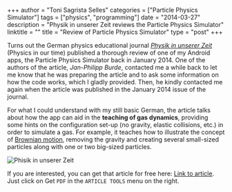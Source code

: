 +++
author = "Toni Sagrista Selles"
categories = ["Particle Physics Simulator"]
tags = ["physics", "programming"]
date = "2014-03-27"
description = "Physik in unserer Zeit reviews the Particle Physics Simulator"
linktitle = ""
title = "Review of Particle Physics Simulator"
type = "post"
+++

Turns out the German physics educational journal [*Physik in unserer Zeit*](https://onlinelibrary.wiley.com/journal/10.1002/(ISSN)1521-3943) (Physics in our time) published a thorough review of one of my Android apps, the Particle Physics Simulator back in January 2014. One of the authors of the article, *Jan-Philipp Burde*, contacted me a while back to let me know that he was preparing the article and to ask some information on how the code works, which I gladly provided. Then, he kindly contacted me again when the article was published in the January 2014 issue of the journal.

For what I could understand with my still basic German, the article talks about how the app can aid in the **teaching of gas dynamics**, providing some hints on the configuration set-up (no gravity, elastic collisions, etc.) in order to simulate a gas. For example, it teaches how to illustrate the concept of [Brownian motion](https://en.wikipedia.org/wiki/Brownian_motion), removing the gravity and creating several small-sized particles along with one or two big-sized particles.

<!--more-->

![Phisik in unserer Zeit](https://onlinelibrary.wiley.com/store/10.1002/piuz.v45.1/asset/cover.gif?v=1&s=84c995dece7f5e1871bf17b9307418f22b44020d)

If you are interested, you can get that article for free here: [Link to article](https://onlinelibrary.wiley.com/doi/10.1002/piuz.201490007/abstract). Just click on Get `PDF` in the `ARTICLE TOOLS` menu on the right.
